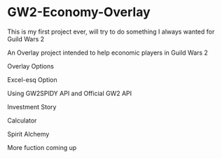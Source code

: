 # GW2-Economy-Overlay
This is my first project ever, will try to do something I always wanted for Guild Wars 2
<p>An Overlay project intended to help economic players in Guild Wars 2</p>
<p>Overlay Options</p>
<p>Excel-esq Option</p>
<p>Using GW2SPIDY API and Official GW2 API</p>
<p>Investment Story</p>
<p>Calculator</p>
<p>Spirit Alchemy</p>
<p>More fuction coming up</p>


